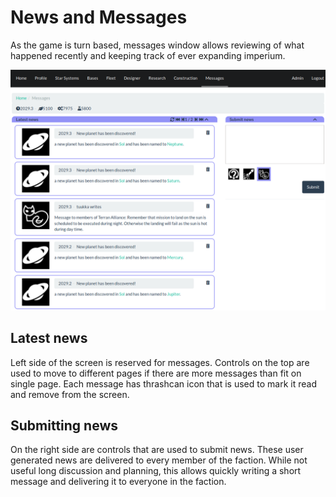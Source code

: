 News and Messages
=================

As the game is turn based, messages window allows reviewing of what happened
recently and keeping track of ever expanding imperium.

![Messages page](img/messages.png)

Latest news
-----------

Left side of the screen is reserved for messages. Controls on the top are used
to move to different pages if there are more messages than fit on single page.
Each message has thrashcan icon that is used to mark it read and remove from
the screen.

Submitting news
---------------

On the right side are controls that are used to submit news. These user
generated news are delivered to every member of the faction. While not useful
long discussion and planning, this allows quickly writing a short message and
delivering it to everyone in the faction.